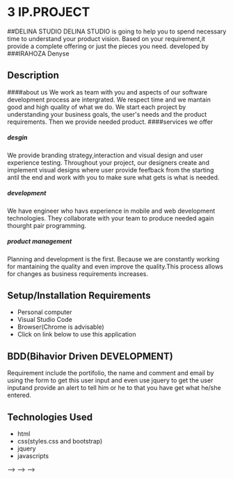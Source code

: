 # 3 IP.PROJECT
##DELINA STUDIO
DELINA STUDIO is going to help you to spend necessary time to understand your product vision.
Based on your requirement,it provide a complete offering or just the pieces you need.
developed by 
###IRAHOZA Denyse

 ## Description
 ####about us
We work as team with you and aspects of our software development process are intergrated.
We respect time and we mantain good and high quality of what we do.
We start each project by understanding your business goals,
the user's needs and the product requirements.
Then we provide needed product.
####services we offer
##### desgin
We provide branding strategy,interaction and visual design and user experience testing. Throughout your project, our designers create and implement visual designs where user provide feefback from the starting antil the end and work with you to make sure what gets is what is needed.
##### development
We have engineer who havs experience in mobile and web development technologies. They collaborate with your team to produce needed again thourght pair programming.
##### product management
Planning and development is the first. Because we are constantly working for mantaining the quality and even improve the quality.This process allows for changes as business requirements increases.
 ## Setup/Installation Requirements
 
   * Personal computer
   * Visual Studio Code
   * Browser(Chrome is advisable)
   * Click on link below to use this application
## BDD(Bihavior Driven DEVELOPMENT)
Requirement include the portifolio,
the name and comment and email by using the form to get this user input and even use jquery to get the user inputand provide an alert to tell him or he to that you have get what he/she entered.

## Technologies Used
* html
* css(styles.css and bootstrap)
* jquery
* javascripts
<!-- ## Support and contact details

### License
*{Determine the license under which this application can be used.  See below for more details on licensing.}*
Copyright (c) {year} **{List of contributors or company name}** --> --> --> -->